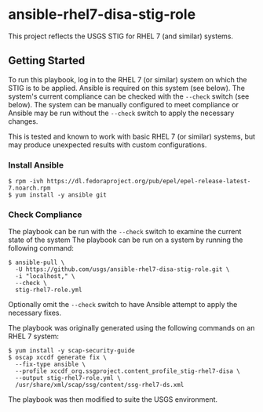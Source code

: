 # ansible-rhel7-disa-stig-role

This project reflects the USGS STIG for RHEL 7 (and similar) systems.

## Getting Started

To run this playbook, log in to the RHEL 7 (or similar) system on which the
STIG is to be applied. Ansible is required on this system (see below). The
system's current compliance can be checked with the `--check` switch
(see below). The system can be manually configured to meet compliance or
Ansible may be run without the `--check` switch to apply the necessary changes.

This is tested and known to work with basic RHEL 7 (or similar) systems, but
may produce unexpected results with custom configurations.

### Install Ansible

```
$ rpm -ivh https://dl.fedoraproject.org/pub/epel/epel-release-latest-7.noarch.rpm
$ yum install -y ansible git
```

### Check Compliance

The playbook can be run with the `--check` switch to examine the current state
of the system The playbook can be run on a system by running the following command:

```
$ ansible-pull \
  -U https://github.com/usgs/ansible-rhel7-disa-stig-role.git \
  -i "localhost," \
  --check \
  stig-rhel7-role.yml
```

Optionally omit the `--check` switch to have Ansible attempt to apply the
necessary fixes.

The playbook was originally generated using the following commands on an
RHEL 7 system:

```
$ yum install -y scap-security-guide
$ oscap xccdf generate fix \
  --fix-type ansible \
  --profile xccdf_org.ssgproject.content_profile_stig-rhel7-disa \
  --output stig-rhel7-role.yml \
  /usr/share/xml/scap/ssg/content/ssg-rhel7-ds.xml
```

The playbook was then modified to suite the USGS environment.
